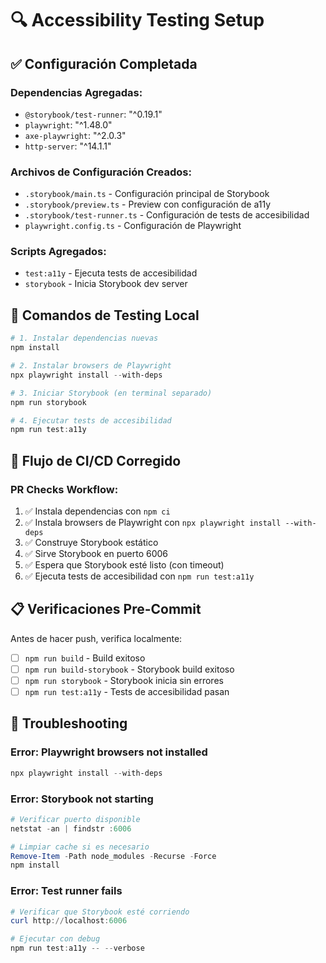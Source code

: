 # 🔍 Accessibility Testing Setup

## ✅ Configuración Completada

### Dependencias Agregadas:
- `@storybook/test-runner`: "^0.19.1" 
- `playwright`: "^1.48.0"
- `axe-playwright`: "^2.0.3"
- `http-server`: "^14.1.1"

### Archivos de Configuración Creados:
- `.storybook/main.ts` - Configuración principal de Storybook
- `.storybook/preview.ts` - Preview con configuración de a11y
- `.storybook/test-runner.ts` - Configuración de tests de accesibilidad
- `playwright.config.ts` - Configuración de Playwright

### Scripts Agregados:
- `test:a11y` - Ejecuta tests de accesibilidad
- `storybook` - Inicia Storybook dev server

## 🧪 Comandos de Testing Local

```powershell
# 1. Instalar dependencias nuevas
npm install

# 2. Instalar browsers de Playwright
npx playwright install --with-deps

# 3. Iniciar Storybook (en terminal separado)
npm run storybook

# 4. Ejecutar tests de accesibilidad
npm run test:a11y
```

## 🚀 Flujo de CI/CD Corregido

### PR Checks Workflow:
1. ✅ Instala dependencias con `npm ci`
2. ✅ Instala browsers de Playwright con `npx playwright install --with-deps`
3. ✅ Construye Storybook estático
4. ✅ Sirve Storybook en puerto 6006
5. ✅ Espera que Storybook esté listo (con timeout)
6. ✅ Ejecuta tests de accesibilidad con `npm run test:a11y`

## 📋 Verificaciones Pre-Commit

Antes de hacer push, verifica localmente:
- [ ] `npm run build` - Build exitoso
- [ ] `npm run build-storybook` - Storybook build exitoso  
- [ ] `npm run storybook` - Storybook inicia sin errores
- [ ] `npm run test:a11y` - Tests de accesibilidad pasan

## 🔧 Troubleshooting

### Error: Playwright browsers not installed
```powershell
npx playwright install --with-deps
```

### Error: Storybook not starting
```powershell
# Verificar puerto disponible
netstat -an | findstr :6006

# Limpiar cache si es necesario
Remove-Item -Path node_modules -Recurse -Force
npm install
```

### Error: Test runner fails
```powershell
# Verificar que Storybook esté corriendo
curl http://localhost:6006

# Ejecutar con debug
npm run test:a11y -- --verbose
```
